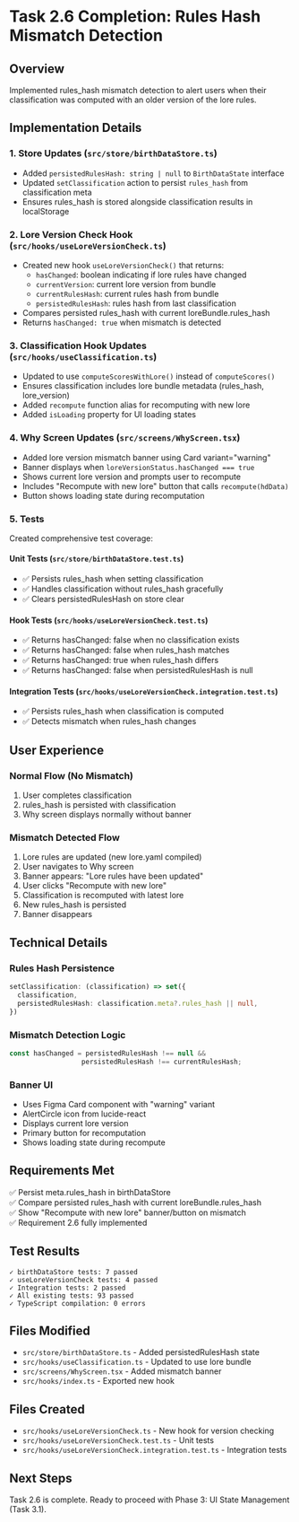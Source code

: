 # Task 2.6 Completion: Rules Hash Mismatch Detection

## Overview
Implemented rules_hash mismatch detection to alert users when their classification was computed with an older version of the lore rules.

## Implementation Details

### 1. Store Updates (`src/store/birthDataStore.ts`)
- Added `persistedRulesHash: string | null` to `BirthDataState` interface
- Updated `setClassification` action to persist `rules_hash` from classification meta
- Ensures rules_hash is stored alongside classification results in localStorage

### 2. Lore Version Check Hook (`src/hooks/useLoreVersionCheck.ts`)
- Created new hook `useLoreVersionCheck()` that returns:
  - `hasChanged`: boolean indicating if lore rules have changed
  - `currentVersion`: current lore version from bundle
  - `currentRulesHash`: current rules hash from bundle
  - `persistedRulesHash`: rules hash from last classification
- Compares persisted rules_hash with current loreBundle.rules_hash
- Returns `hasChanged: true` when mismatch is detected

### 3. Classification Hook Updates (`src/hooks/useClassification.ts`)
- Updated to use `computeScoresWithLore()` instead of `computeScores()`
- Ensures classification includes lore bundle metadata (rules_hash, lore_version)
- Added `recompute` function alias for recomputing with new lore
- Added `isLoading` property for UI loading states

### 4. Why Screen Updates (`src/screens/WhyScreen.tsx`)
- Added lore version mismatch banner using Card variant="warning"
- Banner displays when `loreVersionStatus.hasChanged === true`
- Shows current lore version and prompts user to recompute
- Includes "Recompute with new lore" button that calls `recompute(hdData)`
- Button shows loading state during recomputation

### 5. Tests
Created comprehensive test coverage:

#### Unit Tests (`src/store/birthDataStore.test.ts`)
- ✅ Persists rules_hash when setting classification
- ✅ Handles classification without rules_hash gracefully
- ✅ Clears persistedRulesHash on store clear

#### Hook Tests (`src/hooks/useLoreVersionCheck.test.ts`)
- ✅ Returns hasChanged: false when no classification exists
- ✅ Returns hasChanged: false when rules_hash matches
- ✅ Returns hasChanged: true when rules_hash differs
- ✅ Returns hasChanged: false when persistedRulesHash is null

#### Integration Tests (`src/hooks/useLoreVersionCheck.integration.test.ts`)
- ✅ Persists rules_hash when classification is computed
- ✅ Detects mismatch when rules_hash changes

## User Experience

### Normal Flow (No Mismatch)
1. User completes classification
2. rules_hash is persisted with classification
3. Why screen displays normally without banner

### Mismatch Detected Flow
1. Lore rules are updated (new lore.yaml compiled)
2. User navigates to Why screen
3. Banner appears: "Lore rules have been updated"
4. User clicks "Recompute with new lore"
5. Classification is recomputed with latest lore
6. New rules_hash is persisted
7. Banner disappears

## Technical Details

### Rules Hash Persistence
```typescript
setClassification: (classification) => set({
  classification,
  persistedRulesHash: classification.meta?.rules_hash || null,
})
```

### Mismatch Detection Logic
```typescript
const hasChanged = persistedRulesHash !== null && 
                  persistedRulesHash !== currentRulesHash;
```

### Banner UI
- Uses Figma Card component with "warning" variant
- AlertCircle icon from lucide-react
- Displays current lore version
- Primary button for recomputation
- Shows loading state during recompute

## Requirements Met
✅ Persist meta.rules_hash in birthDataStore  
✅ Compare persisted rules_hash with current loreBundle.rules_hash  
✅ Show "Recompute with new lore" banner/button on mismatch  
✅ Requirement 2.6 fully implemented

## Test Results
```
✓ birthDataStore tests: 7 passed
✓ useLoreVersionCheck tests: 4 passed  
✓ Integration tests: 2 passed
✓ All existing tests: 93 passed
✓ TypeScript compilation: 0 errors
```

## Files Modified
- `src/store/birthDataStore.ts` - Added persistedRulesHash state
- `src/hooks/useClassification.ts` - Updated to use lore bundle
- `src/screens/WhyScreen.tsx` - Added mismatch banner
- `src/hooks/index.ts` - Exported new hook

## Files Created
- `src/hooks/useLoreVersionCheck.ts` - New hook for version checking
- `src/hooks/useLoreVersionCheck.test.ts` - Unit tests
- `src/hooks/useLoreVersionCheck.integration.test.ts` - Integration tests

## Next Steps
Task 2.6 is complete. Ready to proceed with Phase 3: UI State Management (Task 3.1).
